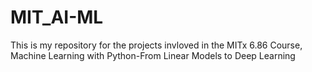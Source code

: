 # MIT_AI-ML

This is my repository for the projects invloved in the MITx 6.86 Course, Machine Learning with Python-From Linear Models to Deep Learning
